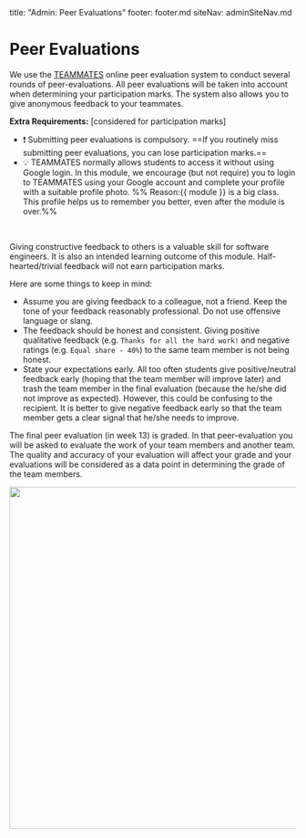 <frontmatter>
title: "Admin: Peer Evaluations"
footer: footer.md
siteNav: adminSiteNav.md
</frontmatter>

<link rel="stylesheet" href="../css/main.css">
<link rel="stylesheet" href="../css/admin.css">

<include src="../common/header.md" />

<div class="website-content" id="main">

# Peer Evaluations

We use the [TEAMMATES](http://teammatesv4.appspot.com/) online peer evaluation system to conduct several rounds of peer-evaluations.
All peer evaluations will be taken into account when determining your participation marks. The system also allows you to give anonymous feedback to your teammates.

<span id="extra-requirements">

**Extra Requirements:** [considered for participation marks]

* :exclamation: Submitting peer evaluations is compulsory. ==If you routinely miss submitting peer evaluations, you can lose participation marks.==
* :bulb: TEAMMATES normally allows students to access it without using Google login. In this module, we encourage (but not require) you to login to TEAMMATES using your Google account and complete your profile with a <trigger trigger="click" for="modal:peerEvaluations-suitablePhoto">suitable profile photo</trigger>. %%&nbsp;Reason:{{ module }} is a big class. This profile helps us to remember you better, even after the module is over.%%

<modal title="%%Admin {{ icon_embedding }} Project → Deliverables → Website (extract)%%" id="modal:peerEvaluations-suitablePhoto">
  <include src="project-deliverables.md#profile-photo" />
</modal>

</span>

<span id="giving-peer-feedback">

Giving constructive feedback to others is a valuable skill for software engineers. It is also an intended learning outcome of this module. Half-hearted/trivial feedback will not earn participation marks.

Here are some things to keep in mind:

* Assume you are giving feedback to a colleague, not a friend. Keep the tone of your feedback reasonably professional. Do not use offensive language or slang.
* The feedback should be honest and consistent. Giving positive qualitative feedback (e.g. `Thanks for all the hard work!` and negative ratings (e.g. `Equal share - 40%`) to the same team member is not being honest.
* State your expectations early. All too often students give positive/neutral feedback early (hoping that the team member will improve later) and trash the team member in the final evaluation (because the he/she did not improve as expected). However, this could be confusing to the recipient. It is better to give negative feedback early so that the team member gets a clear signal that he/she needs to improve.

</span>

The final peer evaluation (in week 13) is graded. In that peer-evaluation you will be asked to evaluate the work of your team members and another team. The quality and accuracy of your evaluation will affect your grade and your evaluations will be considered as a data point in determining the grade of the team members.

<img src="{{baseUrl}}/admin/images/peer evaluations.png" width="600px">



</div>